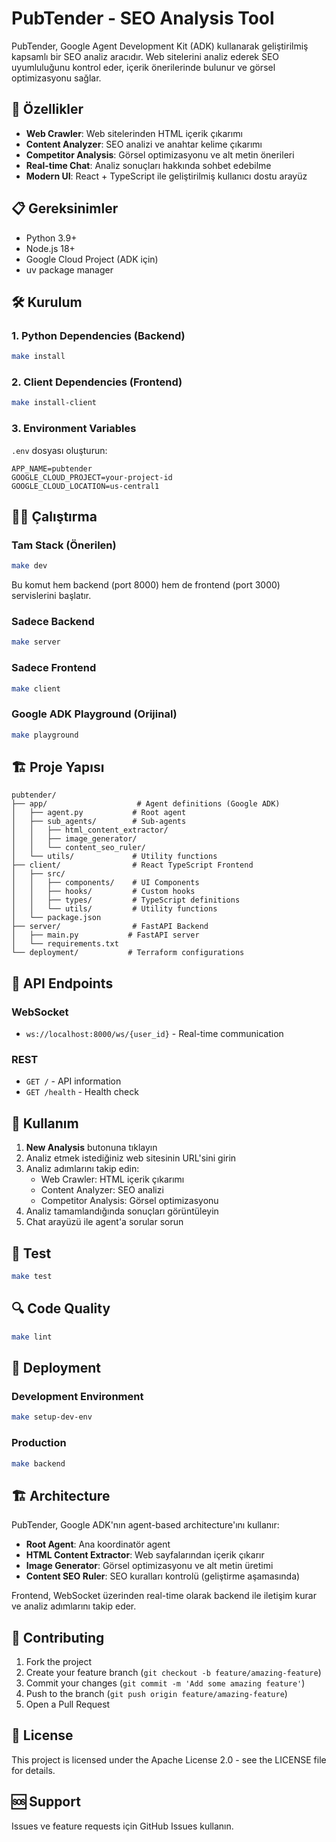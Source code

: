 # PubTender - SEO Analysis Tool

PubTender, Google Agent Development Kit (ADK) kullanarak geliştirilmiş kapsamlı bir SEO analiz aracıdır. Web sitelerini analiz ederek SEO uyumluluğunu kontrol eder, içerik önerilerinde bulunur ve görsel optimizasyonu sağlar.

## 🚀 Özellikler

- **Web Crawler**: Web sitelerinden HTML içerik çıkarımı
- **Content Analyzer**: SEO analizi ve anahtar kelime çıkarımı  
- **Competitor Analysis**: Görsel optimizasyonu ve alt metin önerileri
- **Real-time Chat**: Analiz sonuçları hakkında sohbet edebilme
- **Modern UI**: React + TypeScript ile geliştirilmiş kullanıcı dostu arayüz

## 📋 Gereksinimler

- Python 3.9+
- Node.js 18+
- Google Cloud Project (ADK için)
- uv package manager

## 🛠️ Kurulum

### 1. Python Dependencies (Backend)
```bash
make install
```

### 2. Client Dependencies (Frontend)
```bash
make install-client
```

### 3. Environment Variables
`.env` dosyası oluşturun:
```env
APP_NAME=pubtender
GOOGLE_CLOUD_PROJECT=your-project-id
GOOGLE_CLOUD_LOCATION=us-central1
```

## 🏃‍♂️ Çalıştırma

### Tam Stack (Önerilen)
```bash
make dev
```
Bu komut hem backend (port 8000) hem de frontend (port 3000) servislerini başlatır.

### Sadece Backend
```bash
make server
```

### Sadece Frontend
```bash
make client
```

### Google ADK Playground (Orijinal)
```bash
make playground
```

## 🏗️ Proje Yapısı

```
pubtender/
├── app/                    # Agent definitions (Google ADK)
│   ├── agent.py           # Root agent
│   ├── sub_agents/        # Sub-agents
│   │   ├── html_content_extractor/
│   │   ├── image_generator/
│   │   └── content_seo_ruler/
│   └── utils/             # Utility functions
├── client/                # React TypeScript Frontend
│   ├── src/
│   │   ├── components/    # UI Components
│   │   ├── hooks/         # Custom hooks
│   │   ├── types/         # TypeScript definitions
│   │   └── utils/         # Utility functions
│   └── package.json
├── server/                # FastAPI Backend
│   ├── main.py           # FastAPI server
│   └── requirements.txt
└── deployment/           # Terraform configurations
```

## 🔧 API Endpoints

### WebSocket
- `ws://localhost:8000/ws/{user_id}` - Real-time communication

### REST
- `GET /` - API information
- `GET /health` - Health check

## 💬 Kullanım

1. **New Analysis** butonuna tıklayın
2. Analiz etmek istediğiniz web sitesinin URL'sini girin
3. Analiz adımlarını takip edin:
   - Web Crawler: HTML içerik çıkarımı
   - Content Analyzer: SEO analizi
   - Competitor Analysis: Görsel optimizasyonu
4. Analiz tamamlandığında sonuçları görüntüleyin
5. Chat arayüzü ile agent'a sorular sorun

## 🧪 Test

```bash
make test
```

## 🔍 Code Quality

```bash
make lint
```

## 🚀 Deployment

### Development Environment
```bash
make setup-dev-env
```

### Production
```bash
make backend
```

## 🏗️ Architecture

PubTender, Google ADK'nın agent-based architecture'ını kullanır:

- **Root Agent**: Ana koordinatör agent
- **HTML Content Extractor**: Web sayfalarından içerik çıkarır
- **Image Generator**: Görsel optimizasyonu ve alt metin üretimi
- **Content SEO Ruler**: SEO kuralları kontrolü (geliştirme aşamasında)

Frontend, WebSocket üzerinden real-time olarak backend ile iletişim kurar ve analiz adımlarını takip eder.

## 🤝 Contributing

1. Fork the project
2. Create your feature branch (`git checkout -b feature/amazing-feature`)
3. Commit your changes (`git commit -m 'Add some amazing feature'`)
4. Push to the branch (`git push origin feature/amazing-feature`)
5. Open a Pull Request

## 📝 License

This project is licensed under the Apache License 2.0 - see the LICENSE file for details.

## 🆘 Support

Issues ve feature requests için GitHub Issues kullanın.